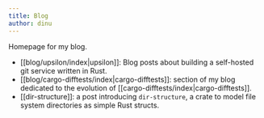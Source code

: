 ```yaml
---
title: Blog
author: dinu
---
```

Homepage for my blog.

- [[blog/upsilon/index|upsilon]]: Blog posts about building a self-hosted git service written in Rust.
- [[blog/cargo-difftests/index|cargo-difftests]]: section of my blog dedicated to the evolution of [[cargo-difftests/index|cargo-difftests]].
- [[dir-structure]]: a post introducing `dir-structure`, a crate to model file system directories as simple Rust structs.